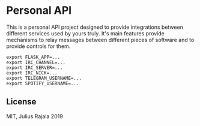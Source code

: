 # Personal API

This is a personal API project designed to provide integrations between different services used by yours truly. It's main features provide mechanisms to relay messages between different pieces of software and to provide controls for them.

```
export FLASK_APP=...
export IRC_CHANNEL=...
export IRC_SERVER=...
export IRC_NICK=...
export TELEGRAM_USERNAME=...
export SPOTIFY_USERNAME=...
```

## License

MIT, Julius Rajala 2019